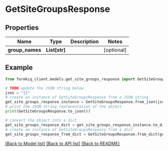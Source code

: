 # GetSiteGroupsResponse


## Properties

Name | Type | Description | Notes
------------ | ------------- | ------------- | -------------
**group_names** | **List[str]** |  | [optional] 

## Example

```python
from formkiq_client.models.get_site_groups_response import GetSiteGroupsResponse

# TODO update the JSON string below
json = "{}"
# create an instance of GetSiteGroupsResponse from a JSON string
get_site_groups_response_instance = GetSiteGroupsResponse.from_json(json)
# print the JSON string representation of the object
print(GetSiteGroupsResponse.to_json())

# convert the object into a dict
get_site_groups_response_dict = get_site_groups_response_instance.to_dict()
# create an instance of GetSiteGroupsResponse from a dict
get_site_groups_response_from_dict = GetSiteGroupsResponse.from_dict(get_site_groups_response_dict)
```
[[Back to Model list]](../README.md#documentation-for-models) [[Back to API list]](../README.md#documentation-for-api-endpoints) [[Back to README]](../README.md)


